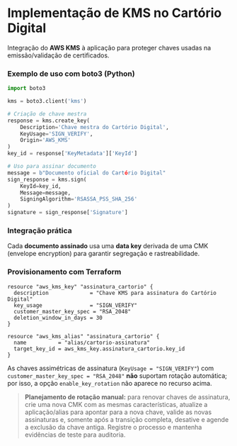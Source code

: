 # Implementação de KMS no Cartório Digital

Integração do **AWS KMS** à aplicação para proteger chaves usadas na emissão/validação de certificados.

### Exemplo de uso com boto3 (Python)
```python
import boto3

kms = boto3.client('kms')

# Criação de chave mestra
response = kms.create_key(
    Description='Chave mestra do Cartório Digital',
    KeyUsage='SIGN_VERIFY',
    Origin='AWS_KMS'
)
key_id = response['KeyMetadata']['KeyId']

# Uso para assinar documento
message = b"Documento oficial do Cartório Digital"
sign_response = kms.sign(
    KeyId=key_id,
    Message=message,
    SigningAlgorithm='RSASSA_PSS_SHA_256'
)
signature = sign_response['Signature']
```

### Integração prática
Cada **documento assinado** usa uma **data key** derivada de uma CMK (envelope encryption)
para garantir segregação e rastreabilidade.

### Provisionamento com Terraform
```hcl
resource "aws_kms_key" "assinatura_cartorio" {
  description             = "Chave KMS para assinatura do Cartório Digital"
  key_usage               = "SIGN_VERIFY"
  customer_master_key_spec = "RSA_2048"
  deletion_window_in_days = 30
}

resource "aws_kms_alias" "assinatura_cartorio" {
  name          = "alias/cartorio-assinatura"
  target_key_id = aws_kms_key.assinatura_cartorio.key_id
}
```
As chaves assimétricas de assinatura (`KeyUsage = "SIGN_VERIFY"`) com `customer_master_key_spec = "RSA_2048"` **não** suportam rotação automática; por isso, a opção `enable_key_rotation` não aparece no recurso acima.

> **Planejamento de rotação manual:** para renovar chaves de assinatura, crie uma nova CMK com as mesmas características, atualize a aplicação/alias para apontar para a nova chave, valide as novas assinaturas e, somente após a transição completa, desative e agende a exclusão da chave antiga. Registre o processo e mantenha evidências de teste para auditoria.
